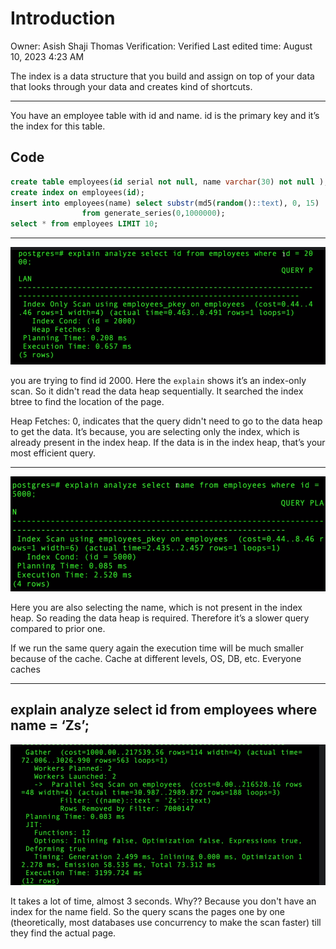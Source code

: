 # Introduction

Owner: Asish Shaji Thomas
Verification: Verified
Last edited time: August 10, 2023 4:23 AM

The index is a data structure that you build and assign on top of your data that looks through your data and creates kind of shortcuts.

---

You have an employee table with id and name. id is the primary key and it’s the index for this table.

## Code

```sql
create table employees(id serial not null, name varchar(30) not null );
create index on employees(id);
insert into employees(name) select substr(md5(random()::text), 0, 15) 
				from generate_series(0,1000000);
select * from employees LIMIT 10;
```

---

![Untitled](Introduction%207b1f4ae5d0c54ebb8f1c6b8579f99cd1/Untitled.png)

you are trying to find id 2000. Here the `explain` shows it’s an index-only scan. So it didn't read the data heap sequentially. It searched the index btree to find the location of the page.

Heap Fetches: 0, indicates that the query didn't need to go to the data heap to get the data. It’s because, you are selecting only the index, which is already present in the index heap. If the data is in the index heap, that’s your most efficient query. 

---

![Untitled](Introduction%207b1f4ae5d0c54ebb8f1c6b8579f99cd1/Untitled%201.png)

Here you are also selecting the name, which is not present in the index heap. So reading the data heap is required. Therefore it’s a slower query compared to prior one. 

If we run the same query again the execution time will be much smaller because of the cache. Cache at different levels, OS, DB, etc. Everyone caches

---

## explain analyze select id from employees where name = ‘Zs’;

![Untitled](Introduction%207b1f4ae5d0c54ebb8f1c6b8579f99cd1/Untitled%202.png)

It takes a lot of time, almost 3 seconds. Why?? Because you don't have an index for the name field. So the query scans the pages one by one (theoretically, most databases use concurrency to make the scan faster) till they find the actual page.